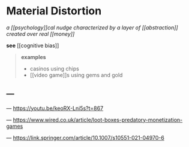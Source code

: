 # Material Distortion

_a [[psychology]]cal nudge characterized by a layer of [[abstraction]] created over real [[money]]_

**see** [[cognitive bias]]

> **examples**
>
> - casinos using chips
> - [[video game]]s using gems and gold

## &mdash;

&mdash; <https://youtu.be/keoRX-Lni5s?t=867>

&mdash; <https://www.wired.co.uk/article/loot-boxes-predatory-monetization-games>

&mdash; <https://link.springer.com/article/10.1007/s10551-021-04970-6>
